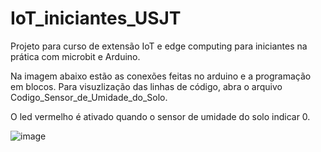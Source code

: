 # IoT_iniciantes_USJT
Projeto para curso de extensão IoT e edge computing para iniciantes na prática com microbit e Arduino.


Na imagem abaixo estão as conexões feitas no arduino e a programação em blocos. Para visuzlização das linhas de código, abra o arquivo Codigo_Sensor_de_Umidade_do_Solo.

O led vermelho é ativado quando o sensor de umidade do solo indicar 0.

![image](https://user-images.githubusercontent.com/113480470/190928752-a794b2eb-c0b4-4961-a4ad-04dc4d0232fd.png)
